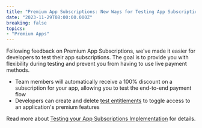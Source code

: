 ```yaml
---
title: "Premium App Subscriptions: New Ways for Testing App Subscriptions"
date: "2023-11-29T08:00:00.000Z"
breaking: false
topics:
- "Premium Apps"
---
```


Following feedback on Premium App Subscriptions, we've made it easier for developers to test their app subscriptions. The goal is to provide you with flexibility during testing and prevent you from having to use live payment methods.

* Team members will automatically receive a 100% discount on a subscription for your app, allowing you to test the end-to-end payment flow
* Developers can create and delete [test entitlements](#DOCS_MONETIZATION_ENTITLEMENTS/create-test-entitlement) to toggle access to an application's premium features

Read more about [Testing your App Subscriptions Implementation](#DOCS_MONETIZATION_APP_SUBSCRIPTIONS/testing-your-implementation) for details.
